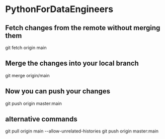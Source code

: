 # PythonForDataEngineers

## Fetch changes from the remote without merging them
git fetch origin main

## Merge the changes into your local branch
git merge origin/main

## Now you can push your changes
git push origin master:main

## alternative commands
git pull origin main --allow-unrelated-histories
git push origin master:main